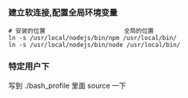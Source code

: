 ### 建立软连接,配置全局环境变量
```
# 安装的位置                      全局的位置
ln -s /usr/local/nodejs/bin/npm /usr/local/bin/
ln -s /usr/local/nodejs/bin/node /usr/local/bin/
```

### 特定用户下

写到 ./bash_profile 里面 
source 一下 
